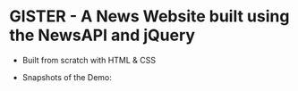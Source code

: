 # GISTER - A News Website built using the NewsAPI and jQuery

- Built from scratch with HTML & CSS

- Snapshots of the Demo:
